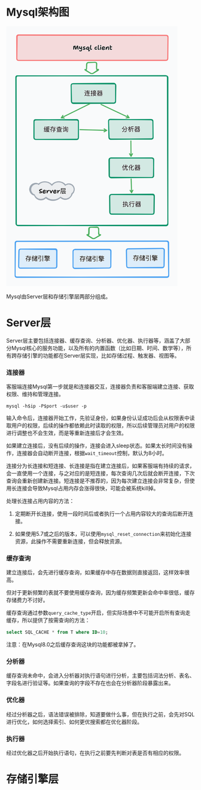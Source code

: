 # Mysql架构图

<img title="" src="./images/Mysql架构图.png" alt="Mysql架构图" width="458">

Mysql由Server层和存储引擎层两部分组成。

# Server层

Server层主要包括连接器、缓存查询、分析器、优化器、执行器等，涵盖了大部分Mysql核心的服务功能，以及所有的内置函数（比如日期、时间、数学等），所有跨存储引擎的功能都在Server层实现，比如存储过程、触发器、视图等。

### 连接器

客服端连接Mysql第一步就是和连接器交互，连接器负责和客服端建立连接、获取权限、维持和管理连接。

```shell
mysql -h$ip -P$port -u$user -p
```

输入命令后，连接器开始工作，先验证身份，如果身份认证成功后会从权限表中读取用户的权限，后续的操作都依赖此时读取的权限，所以后续管理员对用户的权限进行调整也不会生效，而是等重新连接后才会生效。

如果建立连接后，没有后续的操作，连接会进入sleep状态。如果太长时间没有操作，连接器会自动断开连接，根据`wait_timeout`控制，默认为8小时。

连接分为长连接和短连接、长连接是指在建立连接后，如果客服端有持续的请求，会一直使用一个连接，与之对应的是短连接，每次查询几次后就会断开连接，下次查询会重新创建新连接。短连接是不推荐的，因为每次建立连接会非常复杂，但使用长连接会导致Mysql占用内存会涨得很快，可能会被系统kill掉。

处理长连接占用内容的方法：

1. 定期断开长连接，使用一段时间后或者执行一个占用内容较大的查询后断开连接。

2. 如果使用5.7或之后的版本，可以使用`mysql_reset_connection`来初始化连接资源，此操作不需要重新连接，但会释放资源。

### 缓存查询

建立连接后，会先进行缓存查询，如果缓存中存在数据则直接返回，这样效率很高。

但对于更新频繁的表就不要使用缓存查询，因为缓存频繁更新会命中率很低，缓存存储费力不讨好。

缓存查询通过参数`query_cache_type`开启，但实际场景中不可能开启所有查询走缓存，所以提供了按需查询的方法：

```sql
select SQL_CACHE * from T where ID=10;
```

注意：在Mysql8.0之后缓存查询这块的功能都被拿掉了。

### 分析器

缓存查询未命中，会进入分析器对执行语句进行分析，主要包括词法分析、表名、字段名进行验证等。如果查询的字段不存在也会在分析器阶段暴露出来。

### 优化器

经过分析器之后，语法错误被排除，知道要做什么事，但在执行之前，会先对SQL进行优化，如何选择索引、如何更优搜索都在优化器阶段。

### 执行器

经过优化器之后开始执行语句，在执行之前要先判断对表是否有相应的权限。

# 存储引擎层
